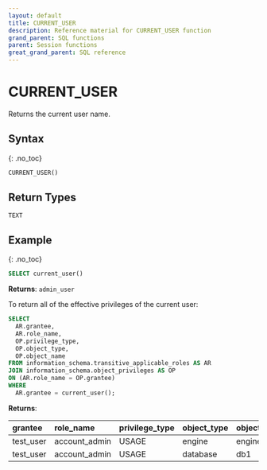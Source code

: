 ```yaml
---
layout: default
title: CURRENT_USER
description: Reference material for CURRENT_USER function
grand_parent: SQL functions
parent: Session functions
great_grand_parent: SQL reference
---
```

# CURRENT_USER

Returns the current user name. 

## Syntax
{: .no_toc}

```sql
CURRENT_USER()
```

## Return Types
`TEXT`

## Example
{: .no_toc}
```sql
SELECT current_user()
```

**Returns**: `admin_user`


To return all of the effective privileges of the current user:

```sql
SELECT
  AR.grantee,
  AR.role_name,
  OP.privilege_type,
  OP.object_type,
  OP.object_name
FROM information_schema.transitive_applicable_roles AS AR
JOIN information_schema.object_privileges AS OP
ON (AR.role_name = OP.grantee)
WHERE
  AR.grantee = current_user();
```

**Returns**: 

| grantee   | role_name     | privilege_type | object_type | object_name |
|:----------|:--------------|:---------------|:------------|:------------|
| test_user | account_admin | USAGE | engine | engine1 | 
| test_user | account_admin | USAGE | database | db1 |